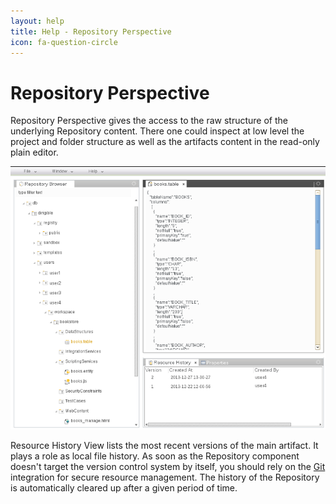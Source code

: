 ```yaml
---
layout: help
title: Help - Repository Perspective
icon: fa-question-circle
---
```


Repository Perspective
===

Repository Perspective gives the access to the raw structure of the underlying Repository content.
There one could inspect at low level the project and folder structure as well as the artifacts content in the read-only plain editor.

![Repository Perspective](images/tooling/perspectives/repository/repository-perspective.png)

Resource History View lists the most recent versions of the main artifact. It plays a role as local file history. 
As soon as the Repository component doesn't target the version control system by itself, you should rely on the [Git](git.html) 
integration for secure resource management. The history of the Repository is automatically cleared up after a given period of time.
